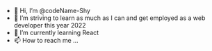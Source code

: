 - 👋 Hi, I’m @codeName-Shy
- 👀 I’m striving to learn as much as I can and get employed as a web developer this year 2022
- 🌱 I’m currently learning React
- 📫 How to reach me ...

